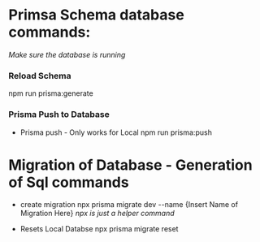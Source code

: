 # Primsa Schema database commands:

_Make sure the database is running_

### Reload Schema

npm run prisma:generate

### Prisma Push to Database

- Prisma push - Only works for Local
  npm run prisma:push

# Migration of Database - Generation of Sql commands

- create migration
  npx prisma migrate dev --name {Insert Name of Migration Here}
  _npx is just a helper command_

* Resets Local Databse
  npx prisma migrate reset
